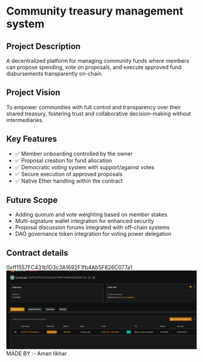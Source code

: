 # Community treasury management system

## Project Description  
 
A decentralized platform for managing community funds where members can propose spending, vote on proposals, and execute approved fund disbursements transparently on-chain.

## Project Vision

To empower communities with full control and transparency over their shared treasury, fostering trust and collaborative decision-making without intermediaries.

## Key Features

- ✅ Member onboarding controlled by the owner
- ✅ Proposal creation for fund allocation
- ✅ Democratic voting system with support/against votes
- ✅ Secure execution of approved proposals
- ✅ Native Ether handling within the contract

## Future Scope

- Adding quorum and vote weighting based on member stakes
- Multi-signature wallet integration for enhanced security
- Proposal discussion forums integrated with off-chain systems
- DAO governance token integration for voting power delegation

## Contract details
0xff1557FC431b1D3c3A1692F1fb4Ab5F826C077a1![alt text](image.png)
MADE BY :- Aman likhar
